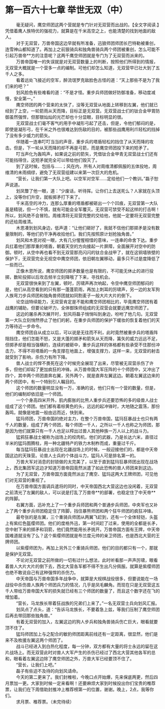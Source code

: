 <h1>第一百六十七章 举世无双（中）</h1>
<div id="content">&nbsp&nbsp&nbsp&nbsp&nbsp&nbsp&nbsp&nbsp
 毫无疑问，鹰空师团这两个营就是专门针对无双营而出战的。【全文字阅读.】凭借着鹰人族特优的强视力，就算是在千米高空之上，也能清楚的找到地面的敌人。
 <br/>&nbsp&nbsp&nbsp&nbsp&nbsp&nbsp&nbsp&nbsp
 对于无双营，万兽帝国这边早就有所准备，迅狼师团师团长巴特勒被重创，连雪神山都知道了。再加上之前狠骑兵和独角兽骑兵两个师团被重创，怎么可能不引起万兽帝**方的注意呢？这两千鹰空师团就是专门为了无双营而派来的。
 <br/>&nbsp&nbsp&nbsp&nbsp&nbsp&nbsp&nbsp&nbsp
 万兽帝国唯一的失误就是对无双营数量上的判断，按照他们所得到的情报，无双营大概就是一个营多一点的编制。可他们却怎么知道，无双营早已壮大到了五千人之多。
 <br/>&nbsp&nbsp&nbsp&nbsp&nbsp&nbsp&nbsp&nbsp
 看着远处飞接近的空军，醉流氓罗克敌脸色古怪的道：“天上那些不是为了我们来的吧？”
 <br/>&nbsp&nbsp&nbsp&nbsp&nbsp&nbsp&nbsp&nbsp
 划风脸色有些难看的道：“不是才怪。重步兵师团做好防御准备，移动度减慢，安全第一。”
 <br/>&nbsp&nbsp&nbsp&nbsp&nbsp&nbsp&nbsp&nbsp
 鹰空师团的两个营来的太快了，没等无双营从地面上转移到左翼，他们就已经到了上空，一轮箭雨从天而降，目标正是无双营。无双营战士们的钛合金甲胃防御虽然强悍，但那银灿灿的光芒却也十分显眼，目标明显的很。
 <br/>&nbsp&nbsp&nbsp&nbsp&nbsp&nbsp&nbsp&nbsp
 无双营战士们毫不客气的用手中凝形弓起了还击，但是，令他们郁闷的是，即使是凝形弓，在千米之外也很难达到伤敌的目的，被那些战鹰用利爪轻松的挡掉了没有多少威力的箭矢。
 <br/>&nbsp&nbsp&nbsp&nbsp&nbsp&nbsp&nbsp&nbsp
 伴随着一连串叮叮当当的声音，重步兵的塔盾轻松的挡住了从天而降的攻击。但是，下一轮从天而降的却不再是弓箭，而是鹰空师团投下来的短矛了。
 <br/>&nbsp&nbsp&nbsp&nbsp&nbsp&nbsp&nbsp&nbsp
 叮当声化为轰鸣声，如果说之前的箭矢，凭借钛合金甲青无双营战士们还有可能挡得住，这短矛就完全可以带给他们毁灭了。
 <br/>&nbsp&nbsp&nbsp&nbsp&nbsp&nbsp&nbsp&nbsp
 到了这时候，包括与……；风在内，所有人对周维清都佩服的五体投地，周维清的未雨绸缪，避免了无双营组建以来第一次巨大的危机。
 <br/>&nbsp&nbsp&nbsp&nbsp&nbsp&nbsp&nbsp&nbsp
 “营长，让我们第一大队上吧。以空军对空军……定给他们一个教训。”磊子恕声说道。
 <br/>&nbsp&nbsp&nbsp&nbsp&nbsp&nbsp&nbsp&nbsp
 划凤瞥了他一眼，道：“少废话，听待挥。让你们上去送死么？人家就在头顶上，没等你们升空，就板掷矛打下来了。
 <br/>&nbsp&nbsp&nbsp&nbsp&nbsp&nbsp&nbsp&nbsp
 千米高空的冲力，连那么厚重的塔盾都被砸出一个个凹痕，无双营第一大队虽是精锐，但一个不慎，就有可能会全军覆灭。无双营可禁受不起这样的打击啊！所以，划风绝不会冒险。周维清将无双营完整的交给他，他就一定要将无双营完整的还给周维清。
 <br/>&nbsp&nbsp&nbsp&nbsp&nbsp&nbsp&nbsp&nbsp
 木恩凑到划风身边，低声道：“让他们砸好了，我就不信他们那掷矛是没有数量限制的，等他们扔干净再收拾他们。我们先按照原计划抢独角兽。”
 <br/>&nbsp&nbsp&nbsp&nbsp&nbsp&nbsp&nbsp&nbsp
 划风和木恩对视一眼，大有几分惺惺相惜的意味，一连串的命舍下达。重步兵扛着他们那厚重的塔盾，朝着天空的方向接起一片屏障，全面展开对空中的防御。顿时，从空中再也看不到无双营那亮闪闪的钛合金战甲了，就在这铜墙铁壁的保护下，无双营完全无视空中鹰空师团，依旧朝左翼移动，最多只不过是度降低了一些而已。
 <br/>&nbsp&nbsp&nbsp&nbsp&nbsp&nbsp&nbsp&nbsp
 正像木恩所说，鹰空师团的掷矛数量也是有限的，不可能无休止的进行投掷，数轮投掷以后攻击频半立刻降哦了下来，寻找机会。
 <br/>&nbsp&nbsp&nbsp&nbsp&nbsp&nbsp&nbsp&nbsp
 无双营很快来到了左翼，顿时，厉啸声再次响起，令空中鹰空师团郁闷的是，他们从高空看到的只有那一蓬蓬箭雨，再加上刺耳的厉啸声，另一边的友军狗人族弯刀步兵师团和独角兽师团就如同割麦子一般大片大片的倒下。
 <br/>&nbsp&nbsp&nbsp&nbsp&nbsp&nbsp&nbsp&nbsp
 论空战特续能力，无双营肯定是不能和鹰空师团相比的，毕竟鹰空师团有着战鹰的辅助，但要论破坏力，全体御珠师组成的无双营会就要远鹰空师团了。
 <br/>&nbsp&nbsp&nbsp&nbsp&nbsp&nbsp&nbsp&nbsp
 这边的屠杀再次展开时，划风将磊子悄悄叫到身边，吩咐了他几句。无双营第一大队立刻悄然停止了他们的躬，在重步兵师团的保护下缓妆的恢复着他们的天力等待近一步命令。
 <br/>&nbsp&nbsp&nbsp&nbsp&nbsp&nbsp&nbsp&nbsp
 鹰空师团自从成立以后，可以说是无往而不利，此时竟然被重步兵的塔盾阵阻挡住，他们怎能不怒，又是大蓬的掷矛和箭矢从天而降，簧矢的威力远远不足，但掷矛却是相当强横的，连续的被砸中，重步兵这样的体格都有些承受不住那份冲击力，不得不将塔盾的一角支撑在地面上，增强支撑力，这样一来，无双营的射击就受到了影响，杀伤力有所下降。
 <br/>&nbsp&nbsp&nbsp&nbsp&nbsp&nbsp&nbsp&nbsp
 兽人战士的悍不畏死在这个时候完全展现了出来，尽管被无双营杀伤了许多，但他们却起了更加疯狂的冲锋。从万兽帝国大军压阵的十个师团中，又冲出了四个，其中两个师团直奔右翼，另外两个，就是直奔左翼这边。朝着左翼这边来的两个师团中，有一个特别引人瞩目的。
 <br/>&nbsp&nbsp&nbsp&nbsp&nbsp&nbsp&nbsp&nbsp
 这个师团的数量明显没有一万，准确的说，他们只有一个营的数量，但是，他们的编制却依旧是一个师团。
 <br/>&nbsp&nbsp&nbsp&nbsp&nbsp&nbsp&nbsp&nbsp
 一个个身高四米开外，肌内膨胀的比熊人重步兵还要恐怖的多的级兽人战士组成了这个师团。他们都有着棕黄色的头，远远的起冲锋时，大地随之震荡，那份轰鸣，就像是地震一般由远而近，快到来。
 <br/>&nbsp&nbsp&nbsp&nbsp&nbsp&nbsp&nbsp&nbsp
 猛玛师团，万兽帝国的绝对主力，在整个万兽帝国，猛玛狂暴战士也只有两千人的数量，组成了两个师团，每个师团一千人，之所以一千人也称之为师团，那是因为他们就算只有一千人也足以榨出过兽人其他种族一万人以上的战斗力。
 <br/>&nbsp&nbsp&nbsp&nbsp&nbsp&nbsp&nbsp&nbsp
 猛鸦狂暴战士被称为战场上的绞肉机，他们的武器，乃是长达六米，直径过半米的猛玛图腾柱，用一种北疆特产的铁力木制柞而成，重量过千斤。
 <br/>&nbsp&nbsp&nbsp&nbsp&nbsp&nbsp&nbsp&nbsp
 每当猛玛狂暴战士出现在北疆战场上的时候，一般迎接他们的，都是中天帝国这边的天珠营。论兽人士兵的个体战斗力，猛玛人可是排名第一的。
 <br/>&nbsp&nbsp&nbsp&nbsp&nbsp&nbsp&nbsp&nbsp
 万兽大军对消息的封锁做的太完美了，以至于直到猛玛狂暴师团出现在战场上，西北集团军这边才知道万兽帝园竟然派遣了如此恐怖的兽人师团来到这边。
 <br/>&nbsp&nbsp&nbsp&nbsp&nbsp&nbsp&nbsp&nbsp
 为了无双营，万兽帝国方面竟然派出了鹰空、猛玛这两大王牌师团，可见他们对无双营的重视了。
 <br/>&nbsp&nbsp&nbsp&nbsp&nbsp&nbsp&nbsp&nbsp
 在万兽帝国方面调兵遣将的同时，中天帝国西北大营这边也没闲着，无双营之前清光了左翼的敌人，可以说是打乱了万兽帝**的部署，也稳定住了中天帝**的阵脚。
 <br/>&nbsp&nbsp&nbsp&nbsp&nbsp&nbsp&nbsp&nbsp
 右翼方面，迅补充上了一个重步兵师团和两个普通步兵师团，中央军也又补上了两个重步兵师团稳定住了阵脚，挡住暴熊师团和两个狂牛师团的疯狂冲锋。
 <br/>&nbsp&nbsp&nbsp&nbsp&nbsp&nbsp&nbsp&nbsp
 最夸张的是左翼，三个重骑兵师团从两翼飞赶到，还有一个全体轻铠，头盔上有紫红色盔缨师团。他们的度格外迅，第一时间赶了过来，使用的全都是长矛，空中射下来的掷矛和羽箭，他们竟然能用长矛挑开。万兽帝国方面有王牌，中天帝国难道就没有了么？这个紫缨师团就是布兰度元帅的亲卫师团，也是西北大营的王牌师团。
 <br/>&nbsp&nbsp&nbsp&nbsp&nbsp&nbsp&nbsp&nbsp
 以紫缨师团为，再加上另外三个重骑兵师团，他们的目的都只有一个，那就是保护无双营。
 <br/>&nbsp&nbsp&nbsp&nbsp&nbsp&nbsp&nbsp&nbsp
 不论对无双营之前所做的一切有过什么想法，此时听看那一声声厉啸，眼看着兽人大片大片的倒下去，西北大营各军都不得不生出凡分佩服。就算是紫缨师团也绝不敢说自己有这种强悍的杀伤力。
 <br/>&nbsp&nbsp&nbsp&nbsp&nbsp&nbsp&nbsp&nbsp
 中天帝国与万兽帝国多年战争中，就算是大规棋战役很多，但要说能在一场战役中杀伤兽人族两个师团兵力的情况，几乎是凤毛麟角。而现在只是无双营这五千人带给万兽帝国大军的损失就已经有三个师团的数量了，而且这个数字还在飞的增加着。
 <br/>&nbsp&nbsp&nbsp&nbsp&nbsp&nbsp&nbsp&nbsp
 “营长，马龙族长带着狂战族的兄弟们上来了。”一名无双营士兵向划风汇报。
 <br/>&nbsp&nbsp&nbsp&nbsp&nbsp&nbsp&nbsp&nbsp
 划凤点了点头，道：“告诉马龙族长，不要着急上兹，等我们压制了鹰空师团后再去带回那些独角兽。”
 <br/>&nbsp&nbsp&nbsp&nbsp&nbsp&nbsp&nbsp&nbsp
 有着无双营的加入，左翼这边的狗人步兵和独角兽骑兵伤亡巨大，眼看就要顶不住了。
 <br/>&nbsp&nbsp&nbsp&nbsp&nbsp&nbsp&nbsp&nbsp
 猛玛师团加上与之配合的敏豹师团距离前线还有一定距离，很显然，他们是来不及枚援左翼这两个师团了。
 <br/>&nbsp&nbsp&nbsp&nbsp&nbsp&nbsp&nbsp&nbsp
 战斗已经进入到白热化程度，每一分钟，双方都有大量的将士永远的留在这片战场上。而无双营此时对兽人大军产生的杀伤已经过了西北大营其他各军的总和，眼看着左翼这边除了鹰空师团之外，万兽大军已经要顶不住了。
 <br/>&nbsp&nbsp&nbsp&nbsp&nbsp&nbsp&nbsp&nbsp
 “营长，让我们上吧。”
 <br/>&nbsp&nbsp&nbsp&nbsp&nbsp&nbsp&nbsp&nbsp
 磊子有些迫不及待的向划风请命。
 <br/>&nbsp&nbsp&nbsp&nbsp&nbsp&nbsp&nbsp&nbsp
 今天的第二更来了。我们封椎啦，今晚口点开始爆，先来保底两更，然后四月票加一更。大家到时候一定来看啊！还要麻烦大家到时候投出你们宝贵的椎荐票，让我们在下周借助封推冲上椎荐榜第一的位置，谢谢。晚上，2点，我等你们。
 <br/>&nbsp&nbsp&nbsp&nbsp&nbsp&nbsp&nbsp&nbsp
 求月票、椎荐票。（未完待续）
 <br/>&nbsp&nbsp&nbsp&nbsp&nbsp&nbsp&nbsp&nbsp
 <br/>&nbsp&nbsp&nbsp&nbsp&nbsp&nbsp&nbsp&nbsp
</div>
